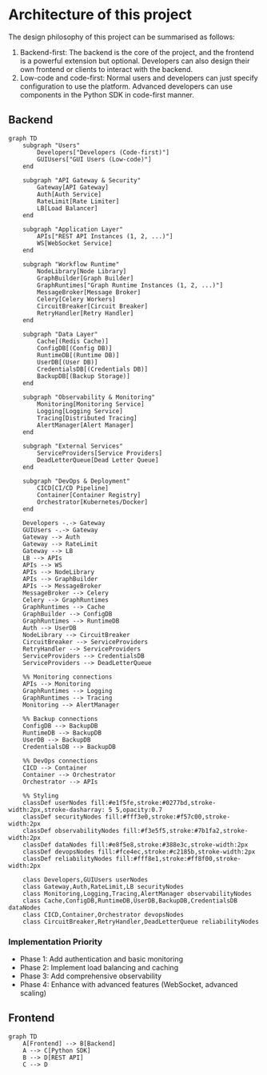 # Architecture of this project

The design philosophy of this project can be summarised as follows:
1. Backend-first: The backend is the core of the project, and the frontend is a powerful extension but optional. Developers can also design their own frontend or clients to interact with the backend.
2. Low-code and code-first: Normal users and developers can just specify configuration to use the platform. Advanced developers can use components in the Python SDK in code-first manner.

## Backend

```mermaid
graph TD
    subgraph "Users"
        Developers["Developers (Code-first)"]
        GUIUsers["GUI Users (Low-code)"]
    end

    subgraph "API Gateway & Security"
        Gateway[API Gateway]
        Auth[Auth Service]
        RateLimit[Rate Limiter]
        LB[Load Balancer]
    end

    subgraph "Application Layer"
        APIs["REST API Instances (1, 2, ...)"]
        WS[WebSocket Service]
    end

    subgraph "Workflow Runtime"
        NodeLibrary[Node Library]
        GraphBuilder[Graph Builder]
        GraphRuntimes["Graph Runtime Instances (1, 2, ...)"]
        MessageBroker[Message Broker]
        Celery[Celery Workers]
        CircuitBreaker[Circuit Breaker]
        RetryHandler[Retry Handler]
    end

    subgraph "Data Layer"
        Cache[(Redis Cache)]
        ConfigDB[(Config DB)]
        RuntimeDB[(Runtime DB)]
        UserDB[(User DB)]
        CredentialsDB[(Credentials DB)]
        BackupDB[(Backup Storage)]
    end

    subgraph "Observability & Monitoring"
        Monitoring[Monitoring Service]
        Logging[Logging Service]
        Tracing[Distributed Tracing]
        AlertManager[Alert Manager]
    end

    subgraph "External Services"
        ServiceProviders[Service Providers]
        DeadLetterQueue[Dead Letter Queue]
    end

    subgraph "DevOps & Deployment"
        CICD[CI/CD Pipeline]
        Container[Container Registry]
        Orchestrator[Kubernetes/Docker]
    end

    Developers -.-> Gateway
    GUIUsers -.-> Gateway
    Gateway --> Auth
    Gateway --> RateLimit
    Gateway --> LB
    LB --> APIs
    APIs --> WS
    APIs --> NodeLibrary
    APIs --> GraphBuilder
    APIs --> MessageBroker
    MessageBroker --> Celery
    Celery --> GraphRuntimes
    GraphRuntimes --> Cache
    GraphBuilder --> ConfigDB
    GraphRuntimes --> RuntimeDB
    Auth --> UserDB
    NodeLibrary --> CircuitBreaker
    CircuitBreaker --> ServiceProviders
    RetryHandler --> ServiceProviders
    ServiceProviders --> CredentialsDB
    ServiceProviders --> DeadLetterQueue

    %% Monitoring connections
    APIs --> Monitoring
    GraphRuntimes --> Logging
    GraphRuntimes --> Tracing
    Monitoring --> AlertManager

    %% Backup connections
    ConfigDB --> BackupDB
    RuntimeDB --> BackupDB
    UserDB --> BackupDB
    CredentialsDB --> BackupDB

    %% DevOps connections
    CICD --> Container
    Container --> Orchestrator
    Orchestrator --> APIs

    %% Styling
    classDef userNodes fill:#e1f5fe,stroke:#0277bd,stroke-width:2px,stroke-dasharray: 5 5,opacity:0.7
    classDef securityNodes fill:#fff3e0,stroke:#f57c00,stroke-width:2px
    classDef observabilityNodes fill:#f3e5f5,stroke:#7b1fa2,stroke-width:2px
    classDef dataNodes fill:#e8f5e8,stroke:#388e3c,stroke-width:2px
    classDef devopsNodes fill:#fce4ec,stroke:#c2185b,stroke-width:2px
    classDef reliabilityNodes fill:#fff8e1,stroke:#ff8f00,stroke-width:2px

    class Developers,GUIUsers userNodes
    class Gateway,Auth,RateLimit,LB securityNodes
    class Monitoring,Logging,Tracing,AlertManager observabilityNodes
    class Cache,ConfigDB,RuntimeDB,UserDB,BackupDB,CredentialsDB dataNodes
    class CICD,Container,Orchestrator devopsNodes
    class CircuitBreaker,RetryHandler,DeadLetterQueue reliabilityNodes
```

### Implementation Priority
* Phase 1: Add authentication and basic monitoring
* Phase 2: Implement load balancing and caching
* Phase 3: Add comprehensive observability
* Phase 4: Enhance with advanced features (WebSocket, advanced scaling)

## Frontend

```mermaid
graph TD
    A[Frontend] --> B[Backend]
    A --> C[Python SDK]
    B --> D[REST API]
    C --> D
```
